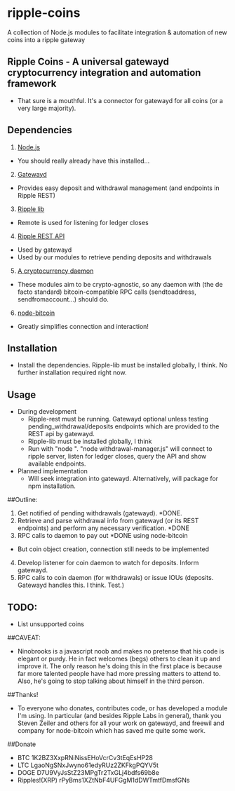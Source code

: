 ripple-coins
============

A collection of Node.js modules to facilitate integration &amp; automation of new coins into a ripple gateway


## Ripple Coins - A universal gatewayd cryptocurrency integration and automation framework

  - That sure is a mouthful. It's a connector for gatewayd for all coins (or a very large majority).

## Dependencies

1. [Node.js](https://github.com/joyent/node/wiki/Installing-Node.js-via-package-manager)
  - You should really already have this installed...
 
2. [Gatewayd](https://github.com/ripple/gatewayd)
  - Provides easy deposit and withdrawal management (and endpoints in Ripple REST)

3. [Ripple lib](https://github.com/ripple/ripple-lib)
  - Remote is used for listening for ledger closes

4. [Ripple REST API](https://github.com/ripple/ripple-rest.git)
  - Used by gatewayd
  - Used by our modules to retrieve pending deposits and withdrawals

5. [A cryptocurrency daemon](https://github.com/dogecoin/dogecoin)
  - These modules aim to be crypto-agnostic, so any daemon with (the de facto standard) bitcoin-compatible RPC calls (sendtoaddress, sendfromaccount...) should do.

6. [node-bitcoin](https://www.npmjs.org/package/bitcoin)
  - Greatly simplifies connection and interaction!

## Installation
 - Install the dependencies. Ripple-lib must be installed globally, I think. No further installation required right now.

## Usage
 - During development
   - Ripple-rest must be running. Gatewayd optional unless testing pending_withdrawal/deposits endpoints which are provided to the REST api by gatewayd.
   - Ripple-lib must be installed globally, I think
   - Run with "node <module being tested>". "node withdrawal-manager.js" will connect to ripple server, listen for ledger closes, query the API and show available endpoints.
 - Planned implementation
   - Will seek integration into gatewayd. Alternatively, will package for npm installation.

##Outline:
 1. Get notified of pending withdrawals (gatewayd). *DONE.
 2. Retrieve and parse withdrawal info from gatewayd (or its REST endpoints) and perform any necessary verification. *DONE
 3. RPC calls to daemon to pay out *DONE using node-bitcoin
   - But coin object creation, connection still needs to be implemented
 4. Develop listener for coin daemon to watch for deposits. Inform gatewayd.
 5. RPC calls to coin daemon (for withdrawals) or issue IOUs (deposits. Gatewayd handles this. I think. Test.)

## TODO:
 - List unsupported coins

##CAVEAT:
 - Ninobrooks is a javascript noob and makes no pretense that his code is elegant or purdy. He in fact welcomes (begs) others to clean it up and improve it. The only reason he's doing this in the first place is because far more talented people have had more pressing matters to attend to. Also, he's going to stop talking about himself in the third person.

##Thanks!
 - To everyone who donates, contributes code, or has developed a module I'm using. In particular (and besides Ripple Labs in general), thank you Steven Zeiler and others for all your work on gatewayd, and freewil and company for node-bitcoin which has saved me quite some work.

##Donate
  - BTC 1K2BZ3XxpRNiNissEHoVcrCv3tEqEsHP28
  - LTC LgaoNgSNxJwyno61edyRUz2ZKFkgPQYV5t
  - DOGE D7U9VyJsStZ23MPgTr2TxGLj4bdfs69b8e
  - Ripples!(XRP) rPyBms1XZtNbF4UFGgM1dDWTmtfDmsfGNs
